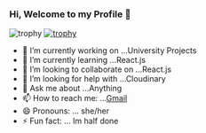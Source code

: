 ### Hi, Welcome to my Profile 👋


![trophy](https://github-profile-trophy.vercel.app/?username=Disnidj&column=-1)
[![trophy](https://github-profile-trophy.vercel.app/?username=Disnidj)](https://github.com/ryo-ma/github-profile-trophy)





- 🔭 I’m currently working on ...University Projects
- 🌱 I’m currently learning ...React.js
- 👯 I’m looking to collaborate on ...React.js
- 🤔 I’m looking for help with ...Cloudinary
- 💬 Ask me about ...Anything
- 📫 How to reach me: ...[Gmail](http://ddjayawickrama@gmail.com)
- 😄 Pronouns: ... she/her
- ⚡ Fun fact: ... Im half done

